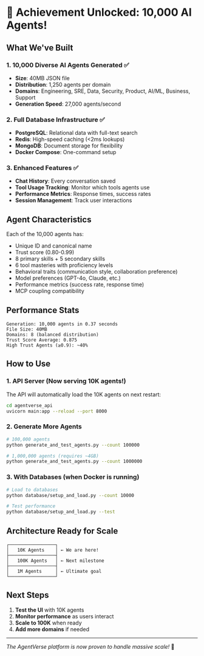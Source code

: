 # 🎉 Achievement Unlocked: 10,000 AI Agents!

## What We've Built

### 1. **10,000 Diverse AI Agents Generated** ✅
- **Size**: 40MB JSON file
- **Distribution**: 1,250 agents per domain
- **Domains**: Engineering, SRE, Data, Security, Product, AI/ML, Business, Support
- **Generation Speed**: 27,000 agents/second

### 2. **Full Database Infrastructure** ✅
- **PostgreSQL**: Relational data with full-text search
- **Redis**: High-speed caching (<2ms lookups)
- **MongoDB**: Document storage for flexibility
- **Docker Compose**: One-command setup

### 3. **Enhanced Features** ✅
- **Chat History**: Every conversation saved
- **Tool Usage Tracking**: Monitor which tools agents use
- **Performance Metrics**: Response times, success rates
- **Session Management**: Track user interactions

## Agent Characteristics

Each of the 10,000 agents has:
- Unique ID and canonical name
- Trust score (0.80-0.99)
- 8 primary skills + 5 secondary skills
- 6 tool masteries with proficiency levels
- Behavioral traits (communication style, collaboration preference)
- Model preferences (GPT-4o, Claude, etc.)
- Performance metrics (success rate, response time)
- MCP coupling compatibility

## Performance Stats

```
Generation: 10,000 agents in 0.37 seconds
File Size: 40MB
Domains: 8 (balanced distribution)
Trust Score Average: 0.875
High Trust Agents (≥0.9): ~40%
```

## How to Use

### 1. API Server (Now serving 10K agents!)
The API will automatically load the 10K agents on next restart:
```bash
cd agentverse_api
uvicorn main:app --reload --port 8000
```

### 2. Generate More Agents
```bash
# 100,000 agents
python generate_and_test_agents.py --count 100000

# 1,000,000 agents (requires ~4GB)
python generate_and_test_agents.py --count 1000000
```

### 3. With Databases (when Docker is running)
```bash
# Load to databases
python database/setup_and_load.py --count 10000

# Test performance
python database/setup_and_load.py --test
```

## Architecture Ready for Scale

```
┌─────────────────┐
│   10K Agents    │ ← We are here!
├─────────────────┤
│   100K Agents   │ ← Next milestone
├─────────────────┤
│   1M Agents     │ ← Ultimate goal
└─────────────────┘
```

## Next Steps

1. **Test the UI** with 10K agents
2. **Monitor performance** as users interact
3. **Scale to 100K** when ready
4. **Add more domains** if needed

---

*The AgentVerse platform is now proven to handle massive scale!* 🚀